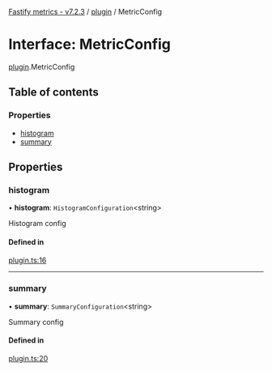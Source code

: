 [Fastify metrics - v7.2.3](../README.md) / [plugin](../modules/plugin.md) / MetricConfig

# Interface: MetricConfig

[plugin](../modules/plugin.md).MetricConfig

## Table of contents

### Properties

- [histogram](plugin.metricconfig.md#histogram)
- [summary](plugin.metricconfig.md#summary)

## Properties

### histogram

• **histogram**: `HistogramConfiguration`<string\>

Histogram config

#### Defined in

[plugin.ts:16](https://github.com/SkeLLLa/fastify-metrics/blob/ace7f0d/src/plugin.ts#L16)

---

### summary

• **summary**: `SummaryConfiguration`<string\>

Summary config

#### Defined in

[plugin.ts:20](https://github.com/SkeLLLa/fastify-metrics/blob/ace7f0d/src/plugin.ts#L20)
